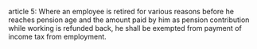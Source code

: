 article 5: 
Where an employee is retired for various reasons before he reaches pension age and the amount paid by him as pension contribution while working is refunded back, he shall be exempted from payment of income tax from employment.
<ul>
</ul>